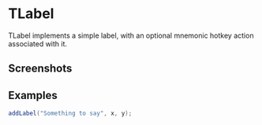 TLabel
======

TLabel implements a simple label, with an optional mnemonic hotkey action associated with it.

Screenshots
-----------

Examples
--------

```Java
addLabel("Something to say", x, y);
```

